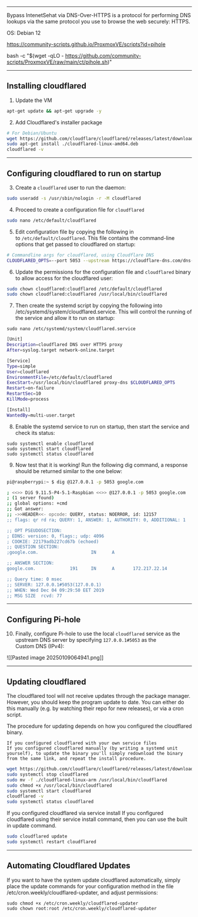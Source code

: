 
----
Bypass IntenetSehat via DNS-Over-HTTPS is a protocol for performing DNS lookups via the same protocol you use to browse the web securely: HTTPS. 

OS: Debian 12


https://community-scripts.github.io/ProxmoxVE/scripts?id=pihole

bash -c "$(wget -qLO - https://github.com/community-scripts/ProxmoxVE/raw/main/ct/pihole.sh)"



----
Installing cloudflared
---
1. Update the VM
```bash
apt-get update && apt-get upgrade -y
```

2. Add Cloudflared's installer package
```bash
# For Debian/Ubuntu
wget https://github.com/cloudflare/cloudflared/releases/latest/download/cloudflared-linux-amd64.deb
sudo apt-get install ./cloudflared-linux-amd64.deb
cloudflared -v
```


----
Configuring cloudflared to run on startup
---

3. Create a `cloudflared` user to run the daemon:
```bash
sudo useradd -s /usr/sbin/nologin -r -M cloudflared
```
	
4. Proceed to create a configuration file for `cloudflared`
```bash
sudo nano /etc/default/cloudflared
```

5. Edit configuration file by copying the following in to `/etc/default/cloudflared`. This file contains the command-line options that get passed to cloudflared on startup:
```bash
# Commandline args for cloudflared, using Cloudflare DNS
CLOUDFLARED_OPTS=--port 5053 --upstream https://cloudflare-dns.com/dns-query
```

6. Update the permissions for the configuration file and `cloudflared` binary to allow access for the cloudflared user:
```bash
sudo chown cloudflared:cloudflared /etc/default/cloudflared
sudo chown cloudflared:cloudflared /usr/local/bin/cloudflared
```


7. Then create the systemd script by copying the following into /etc/systemd/system/cloudflared.service. This will control the running of the service and allow it to run on startup:
```
sudo nano /etc/systemd/system/cloudflared.service
```

```bash
[Unit]
Description=cloudflared DNS over HTTPS proxy
After=syslog.target network-online.target

[Service]
Type=simple
User=cloudflared
EnvironmentFile=/etc/default/cloudflared
ExecStart=/usr/local/bin/cloudflared proxy-dns $CLOUDFLARED_OPTS
Restart=on-failure
RestartSec=10
KillMode=process

[Install]
WantedBy=multi-user.target
```

8. Enable the systemd service to run on startup, then start the service and check its status:

```
sudo systemctl enable cloudflared
sudo systemctl start cloudflared
sudo systemctl status cloudflared
```

9. Now test that it is working! Run the following dig command, a response should be returned similar to the one below:

```bash
pi@raspberrypi:~ $ dig @127.0.0.1 -p 5053 google.com

; <<>> DiG 9.11.5-P4-5.1-Raspbian <<>> @127.0.0.1 -p 5053 google.com
; (1 server found)
;; global options: +cmd
;; Got answer:
;; ->>HEADER<<- opcode: QUERY, status: NOERROR, id: 12157
;; flags: qr rd ra; QUERY: 1, ANSWER: 1, AUTHORITY: 0, ADDITIONAL: 1

;; OPT PSEUDOSECTION:
; EDNS: version: 0, flags:; udp: 4096
; COOKIE: 22179adb227cd67b (echoed)
;; QUESTION SECTION:
;google.com.                    IN      A

;; ANSWER SECTION:
google.com.             191     IN      A       172.217.22.14

;; Query time: 0 msec
;; SERVER: 127.0.0.1#5053(127.0.0.1)
;; WHEN: Wed Dec 04 09:29:50 EET 2019
;; MSG SIZE  rcvd: 77
```

----
Configuring Pi-hole
---
10. Finally, configure Pi-hole to use the local `cloudflared` service as the upstream DNS server by specifying `127.0.0.1#5053` as the Custom DNS (IPv4):

![[Pasted image 20250109064941.png]]

----
Updating cloudflared
---
The cloudflared tool will not receive updates through the package manager. However, you should keep the program update to date. You can either do this manually (e.g. by watching their repo for new releases), or via a cron script.

The procedure for updating depends on how you configured the cloudflared binary.

	If you configured cloudflared with your own service files
	If you configured cloudflared manually (by writing a systemd unit yourself), to update the binary you'll simply redownload the binary from the same link, and repeat the install procedure.
```bash
wget https://github.com/cloudflare/cloudflared/releases/latest/download/cloudflared-linux-arm
sudo systemctl stop cloudflared
sudo mv -f ./cloudflared-linux-arm /usr/local/bin/cloudflared
sudo chmod +x /usr/local/bin/cloudflared
sudo systemctl start cloudflared
cloudflared -v
sudo systemctl status cloudflared
```


If you configured cloudflared via service install
If you configured cloudflared using their service install command, then you can use the built in update command.

```bash
sudo cloudflared update
sudo systemctl restart cloudflared
```



----
Automating Cloudflared Updates
---

If you want to have the system update cloudflared automatically, simply place the update commands for your configuration method in the file /etc/cron.weekly/cloudflared-updater, and adjust permissions:

```
sudo chmod +x /etc/cron.weekly/cloudflared-updater
sudo chown root:root /etc/cron.weekly/cloudflared-updater
```